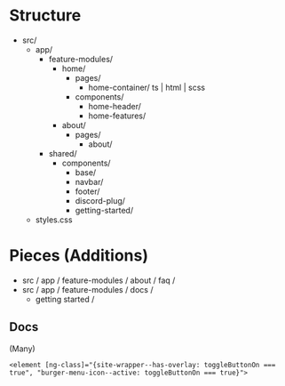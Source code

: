 # Structure
- src/
    - app/
        - feature-modules/
            - home/
                - pages/
                    - home-container/ ts | html | scss
                - components/
                    - home-header/
                    - home-features/
            - about/
                - pages/
                    - about/
        - shared/
            - components/
                - base/
                - navbar/
                - footer/
                - discord-plug/
                - getting-started/
    - styles.css

# Pieces (Additions)
 - src / app / feature-modules / about / faq /
 - src / app / feature-modules / docs /
    - getting started /

## Docs
(Many)

`<element [ng-class]="{site-wrapper--has-overlay: toggleButtonOn === true", "burger-menu-icon--active: toggleButtonOn === true}">`

